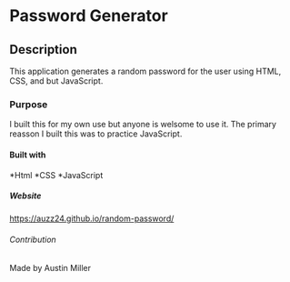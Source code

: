 # Password Generator 

## Description 
This application generates a random password for the user using HTML, CSS, and but JavaScript. 

### Purpose 
I built this for my own use but anyone is welsome to use it. The primary reasson I built this was to practice JavaScript. 

#### Built with 
*Html 
*CSS 
*JavaScript

##### Website 
https://auzz24.github.io/random-password/

###### Contribution 
Made by Austin Miller 
